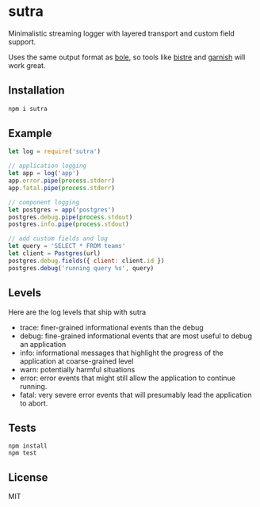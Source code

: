 
# sutra

  Minimalistic streaming logger with layered transport and custom field support.

  Uses the same output format as [bole](https://github.com/rvagg/bole), so tools like [bistre](https://github.com/hughsk/bistre) and [garnish](https://github.com/mattdesl/garnish) will work great.

## Installation

```bash
npm i sutra
```

## Example

```js
let log = require('sutra')

// application logging
let app = log('app')
app.error.pipe(process.stderr)
app.fatal.pipe(process.stderr)

// component logging
let postgres = app('postgres')
postgres.debug.pipe(process.stdout)
postgres.info.pipe(process.stdout)

// add custom fields and log
let query = 'SELECT * FROM teams'
let client = Postgres(url)
postgres.debug.fields({ client: client.id })
postgres.debug('running query %s', query)
```

## Levels

Here are the log levels that ship with sutra

- trace: finer-grained informational events than the debug
- debug: fine-grained informational events that are most useful to debug an application
- info: informational messages that highlight the progress of the application at coarse-grained level
- warn: potentially harmful situations
- error: error events that might still allow the application to continue running.
- fatal: very severe error events that will presumably lead the application to abort.

## Tests

```
npm install
npm test
```

## License

MIT
